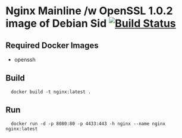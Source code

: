 # Nginx Mainline /w OpenSSL 1.0.2 image of Debian Sid [![Build Status](https://travis-ci.org/3d-pro/nginx.svg?branch=master)](https://travis-ci.org/3d-pro/nginx)

## Required Docker Images
- openssh

## Build
```
  docker build -t nginx:latest .
```
## Run
```
  docker run -d -p 8080:80 -p 4433:443 -h nginx --name nginx nginx:latest
```
